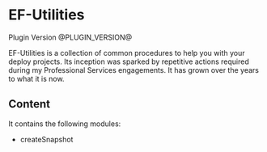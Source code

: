 <!DOCTYPE html PUBLIC "-//W3C//DTD XHTML 1.0 Transitional//EN"
    "http://www.w3.org/TR/xhtml1/DTD/xhtml1-transitional.dtd">

<h1>EF-Utilities</h1>

<p>Plugin Version @PLUGIN_VERSION@</p>

<p>EF-Utilities is a collection of common procedures to help you
with your deploy projects. Its inception was sparked by repetitive actions required  
during my Professional Services engagements. It has grown over the years to
what it is now.</p>

<h2>Content</h2>

<p>It contains the following modules:</p>
<ul>
<li>createSnapshot</li>
</ul>

